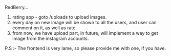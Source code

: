 RedBerry...
1. rating app - goto /uploads to upload images.
2. every day on new image will be shown to all the users, and user can comment on it, as well as rate.
3. from now, we have upload part, in future, will implement a way to get image from the instagram accounts.


P.S :- The frontend is very lame, so please provide me with one, if you have.
